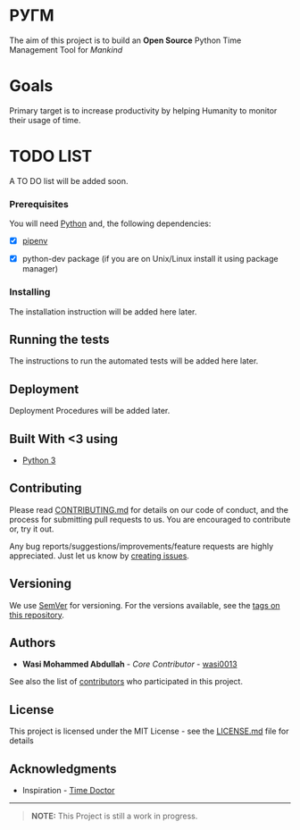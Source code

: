 # PУΓM
The aim of this project is to build an **Open Source** Python Time Management Tool for _Mankind_

# Goals  
Primary target is to increase productivity by helping Humanity to monitor their usage of time. 
 
# TODO LIST

A  TO DO list will be added soon.  

### Prerequisites

You will need [Python](https://python.org/download) and, the following dependencies:


- [x] [pipenv](https://pipenv.readthedocs.io/en/latest/)  
- [x] python-dev package (if you are on Unix/Linux install it using package manager)
 

### Installing

The installation instruction will be added here later.


## Running the tests

The instructions to run the automated tests will be added here later.

## Deployment

Deployment Procedures will be added later.

## Built With <3 using

* [Python 3](https://python.org/)

## Contributing  

Please read [CONTRIBUTING.md](CONTRIBUTING.md) for details on our code of conduct, and the process for submitting pull requests to us. You are encouraged to contribute or, try it out. 

Any bug reports/suggestions/improvements/feature requests are highly appreciated. Just let us know by [creating issues](https://github.com/wasi0013/PyTM/issues/new).

## Versioning

We use [SemVer](http://semver.org/) for versioning. For the versions available, see the [tags on this repository](https://github.com/wasi0013/PyTM/tags). 

## Authors

* **Wasi Mohammed Abdullah** - *Core Contributor* - [wasi0013](https://www.wasi0013.com/)

See also the list of [contributors](https://github.com/wasi0013/PyTM/contributors) who participated in this project.

## License

This project is licensed under the MIT License - see the [LICENSE.md](LICENSE.md) file for details


## Acknowledgments

* Inspiration - [Time Doctor](https://timedoctor.com/)


--------------
> **NOTE:** This Project is still a work in progress.

